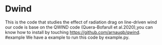 # Dwind
This is the code that studies the effect of radiation drag on line-driven wind
our code is base on the QWIND code (Quera-Bofarull et al.2020),you can know how to install by touching https://github.com/arnauqb/qwind. 
#example
We have a example to run this code by example.py.
